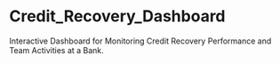 # Credit_Recovery_Dashboard
Interactive Dashboard for Monitoring Credit Recovery Performance and Team Activities at a Bank.
